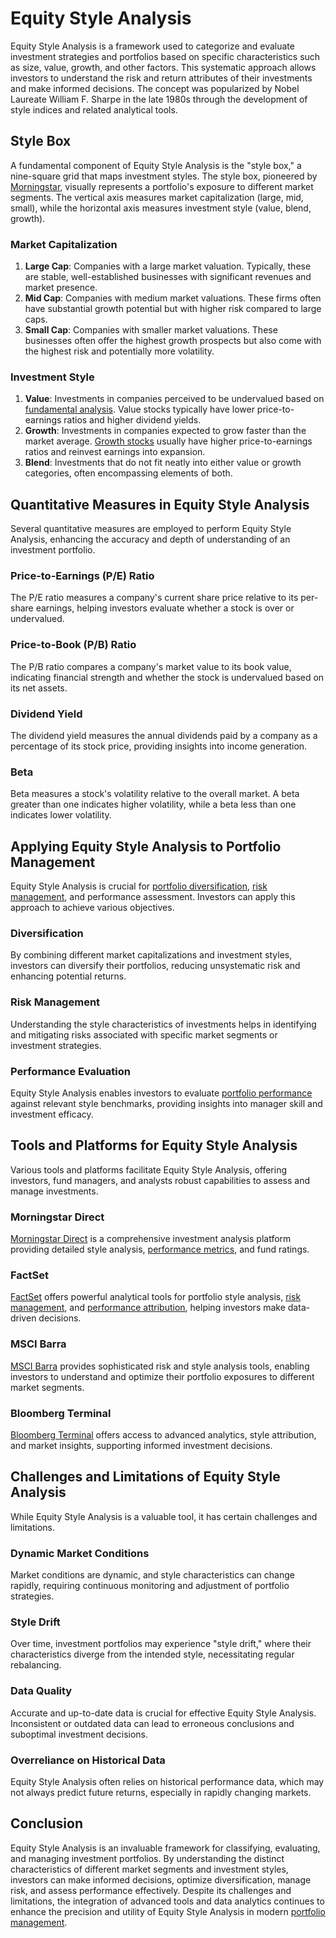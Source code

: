 # Equity Style Analysis

Equity Style Analysis is a framework used to categorize and evaluate investment strategies and portfolios based on specific characteristics such as size, value, growth, and other factors. This systematic approach allows investors to understand the risk and return attributes of their investments and make informed decisions. The concept was popularized by Nobel Laureate William F. Sharpe in the late 1980s through the development of style indices and related analytical tools.

## Style Box

A fundamental component of Equity Style Analysis is the "style box," a nine-square grid that maps investment styles. The style box, pioneered by [Morningstar](../m/morningstar.md), visually represents a portfolio's exposure to different market segments. The vertical axis measures market capitalization (large, mid, small), while the horizontal axis measures investment style (value, blend, growth). 

### Market Capitalization

1. **Large Cap**: Companies with a large market valuation. Typically, these are stable, well-established businesses with significant revenues and market presence.
2. **Mid Cap**: Companies with medium market valuations. These firms often have substantial growth potential but with higher risk compared to large caps.
3. **Small Cap**: Companies with smaller market valuations. These businesses often offer the highest growth prospects but also come with the highest risk and potentially more volatility.

### Investment Style

1. **Value**: Investments in companies perceived to be undervalued based on [fundamental analysis](../f/fundamental_analysis.md). Value stocks typically have lower price-to-earnings ratios and higher dividend yields.
2. **Growth**: Investments in companies expected to grow faster than the market average. [Growth stocks](../g/growth_stocks.md) usually have higher price-to-earnings ratios and reinvest earnings into expansion.
3. **Blend**: Investments that do not fit neatly into either value or growth categories, often encompassing elements of both.

## Quantitative Measures in Equity Style Analysis

Several quantitative measures are employed to perform Equity Style Analysis, enhancing the accuracy and depth of understanding of an investment portfolio.

### Price-to-Earnings (P/E) Ratio

The P/E ratio measures a company's current share price relative to its per-share earnings, helping investors evaluate whether a stock is over or undervalued.

### Price-to-Book (P/B) Ratio

The P/B ratio compares a company's market value to its book value, indicating financial strength and whether the stock is undervalued based on its net assets.

### Dividend Yield

The dividend yield measures the annual dividends paid by a company as a percentage of its stock price, providing insights into income generation.

### Beta

Beta measures a stock's volatility relative to the overall market. A beta greater than one indicates higher volatility, while a beta less than one indicates lower volatility.

## Applying Equity Style Analysis to Portfolio Management

Equity Style Analysis is crucial for [portfolio diversification](../p/portfolio_diversification.md), [risk management](../r/risk_management.md), and performance assessment. Investors can apply this approach to achieve various objectives.

### Diversification

By combining different market capitalizations and investment styles, investors can diversify their portfolios, reducing unsystematic risk and enhancing potential returns.

### Risk Management

Understanding the style characteristics of investments helps in identifying and mitigating risks associated with specific market segments or investment strategies.

### Performance Evaluation

Equity Style Analysis enables investors to evaluate [portfolio performance](../p/portfolio_performance.md) against relevant style benchmarks, providing insights into manager skill and investment efficacy.

## Tools and Platforms for Equity Style Analysis

Various tools and platforms facilitate Equity Style Analysis, offering investors, fund managers, and analysts robust capabilities to assess and manage investments.

### Morningstar Direct

[Morningstar Direct](https://www.morningstar.com/products/direct) is a comprehensive investment analysis platform providing detailed style analysis, [performance metrics](../p/performance_metrics.md), and fund ratings.

### FactSet

[FactSet](https://www.factset.com) offers powerful analytical tools for portfolio style analysis, [risk management](../r/risk_management.md), and [performance attribution](../p/performance_attribution.md), helping investors make data-driven decisions.

### MSCI Barra

[MSCI Barra](https://www.msci.com) provides sophisticated risk and style analysis tools, enabling investors to understand and optimize their portfolio exposures to different market segments.

### Bloomberg Terminal

[Bloomberg Terminal](https://www.bloomberg.com/professional/solution/bloomberg-terminal/) offers access to advanced analytics, style attribution, and market insights, supporting informed investment decisions.

## Challenges and Limitations of Equity Style Analysis

While Equity Style Analysis is a valuable tool, it has certain challenges and limitations.

### Dynamic Market Conditions

Market conditions are dynamic, and style characteristics can change rapidly, requiring continuous monitoring and adjustment of portfolio strategies.

### Style Drift

Over time, investment portfolios may experience "style drift," where their characteristics diverge from the intended style, necessitating regular rebalancing.

### Data Quality

Accurate and up-to-date data is crucial for effective Equity Style Analysis. Inconsistent or outdated data can lead to erroneous conclusions and suboptimal investment decisions.

### Overreliance on Historical Data

Equity Style Analysis often relies on historical performance data, which may not always predict future returns, especially in rapidly changing markets.

## Conclusion

Equity Style Analysis is an invaluable framework for classifying, evaluating, and managing investment portfolios. By understanding the distinct characteristics of different market segments and investment styles, investors can make informed decisions, optimize diversification, manage risk, and assess performance effectively. Despite its challenges and limitations, the integration of advanced tools and data analytics continues to enhance the precision and utility of Equity Style Analysis in modern [portfolio management](../p/portfolio_management.md).
